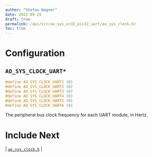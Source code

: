 ```yaml
---
author: "Stefan Wagner"
date: 2022-09-25
draft: true
permalink: /api/src/ao_sys_xc32_pic32_uart/ao_sys_clock.h/
toc: true
---
```


# Configuration

## `AO_SYS_CLOCK_UART*`

```c
#define AO_SYS_CLOCK_UART1 (0)
#define AO_SYS_CLOCK_UART2 (0)
#define AO_SYS_CLOCK_UART3 (0)
#define AO_SYS_CLOCK_UART4 (0)
#define AO_SYS_CLOCK_UART5 (0)
#define AO_SYS_CLOCK_UART6 (0)
```

The peripheral bus clock frequency for each UART module, in Hertz.

# Include Next

| [`ao_sys_clock.h`](../ao_sys_xc32_pic32/ao_sys_clock.h.md) |
